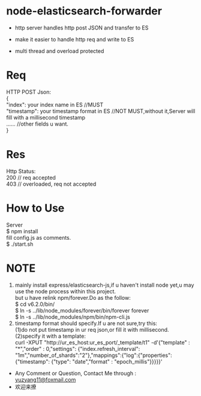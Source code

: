node-elasticsearch-forwarder  
=================
* http server handles http post JSON and transfer to ES

* make it easier to handle http req and write to ES

* multi thread and overload protected

# Req  
HTTP POST Json:  
{  
        "index": your index name in ES //MUST  
        "timestamp": your timestamp format in ES //NOT MUST,without it,Server will fill with a millisecond timestamp  
        ...... //other fields u want.  
}  

# Res  
Http Status:  
200 // req accepted  
403 // overloaded, req not accepted  


# How to Use  
Server  
        $ npm install  
        fill config.js as comments.  
        $ ./start.sh  


# NOTE  
1. mainly install express/elasticsearch-js,if u haven't install node yet,u may use the node process within this project.  
but u have relink npm/forever.Do as the follow:  
        $ cd v6.2.0/bin/  
        $ ln -s ../lib/node_modules/forever/bin/forever forever  
        $ ln -s ../lib/node_modules/npm/bin/npm-cli.js  
2. timestamp format should specify.If u are not sure,try this:  
(1)do not put timestamp in ur req json,or fill it with millisecond.  
(2)specify it with a template:  
        curl -XPUT "http://ur_es_host:ur_es_port/_template/t1" -d'{"template" : "*","order" : 0,"settings": {"index.refresh_interval": "1m","number_of_shards":"2"},"mappings":{"log":{"properties":{"timestamp": {"type": "date","format" : "epoch_millis"}}}}}'  
  
* Any Comment or Question, Contact Me through : yuzyang11@foxmail.com
* 欢迎来撩

